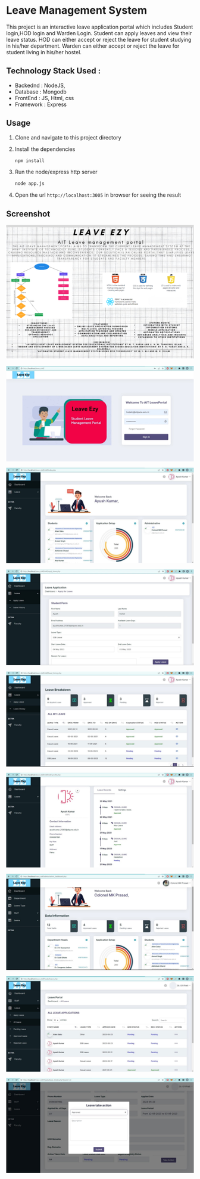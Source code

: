 # Leave Management System

This project is an interactive leave application portal which includes Student login,HOD login and Warden Login. Student can apply leaves and view their leave status. HOD can either accept or reject the leave for student studying in his/her department. Warden can either accept or reject the leave for student living in his/her hostel.

## Technology Stack Used :

- Backednd : NodeJS,
- Database : Mongodb
- FrontEnd : JS, Html, css
- Framework : Express

## Usage

1. Clone and navigate to this project directory

2. Install the dependencies

   ```bash
   npm install
   ```

3. Run the node/express http server
   ```bash
   node app.js
   ```
4. Open the url `http://localhost:3005` in browser for seeing the result

## Screenshot



![Flow Chart](https://github.com/Lomna21/AIT-Leave-Management/blob/master/Project%20Screenshots/Picture1.png)

![Sign In](https://github.com/Lomna21/AIT-Leave-Management/blob/master/Project%20Screenshots/Picture10.jpg)

<!-- ![Home Page](https://github.com/Lomna21/AIT-Leave-Management/blob/master/Project%20Screenshots/Picture2.png) -->

![Student Dashboard](https://github.com/Lomna21/AIT-Leave-Management/blob/master/Project%20Screenshots/Picture9.jpg)

![Leave Application](https://github.com/Lomna21/AIT-Leave-Management/blob/master/Project%20Screenshots/Picture8.jpg)

![Leave Status](https://github.com/Lomna21/AIT-Leave-Management/blob/master/Project%20Screenshots/Picture7.jpg)

![Leave Records](https://github.com/Lomna21/AIT-Leave-Management/blob/master/Project%20Screenshots/Picture6.jpg)

![Admin Dashboard](https://github.com/Lomna21/AIT-Leave-Management/blob/master/Project%20Screenshots/Picture5.jpg)

![Admin Leave Application](https://github.com/Lomna21/AIT-Leave-Management/blob/master/Project%20Screenshots/Picture4.jpg)

![Take Action](https://github.com/Lomna21/AIT-Leave-Management/blob/master/Project%20Screenshots/Picture3.jpg)











